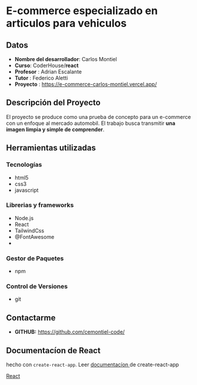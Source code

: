 # E-commerce especializado en articulos para vehiculos 

## Datos 

 - **Nombre del desarrollador**: Carlos Montiel
 - **Curso**: CoderHouse/**react** 
 - **Profesor** : Adrian Escalante
 - **Tutor** : Federico Aletti
 - **Proyecto** : https://e-commerce-carlos-montiel.vercel.app/

## Descripción del Proyecto

El proyecto se produce como una prueba de concepto para un e-commerce con un enfoque al mercado automobil. El trabajo busca transmitir **una imagen limpia y simple de comprender**.


## Herramientas utilizadas

### Tecnologías
- html5
- css3
- javascript

### Librerias y frameworks
- Node.js
- React
- TailwindCss
- @FontAwesome
- 
### Gestor de Paquetes 
- npm

### Control de Versiones
- git

## Contactarme
- **GITHUB:** https://github.com/cemontiel-code/ 


## Documentacíon de React

hecho con `create-react-app`. Leer [documentacíon ](https://create-react-app.dev/docs/getting-started/) de create-react-app

[React ](https://reactjs.org/)
